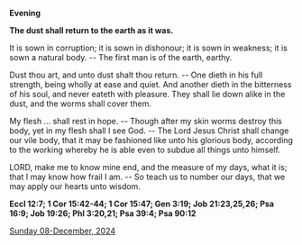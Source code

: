 **Evening**

**The dust shall return to the earth as it was.**
 
It is sown in corruption; it is sown in dishonour; it is sown in weakness; it is sown a natural body. -- The first man is of the earth, earthy.
 
Dust thou art, and unto dust shalt thou return. -- One dieth in his full strength, being wholly at ease and quiet. And another dieth in the bitterness of his soul, and never eateth with pleasure. They shall lie down alike in the dust, and the worms shall cover them.
 
My flesh ... shall rest in hope. -- Though after my skin worms destroy this body, yet in my flesh shall I see God. -- The Lord Jesus Christ shall change our vile body, that it may be fashioned like unto his glorious body, according to the working whereby he is able even to subdue all things unto himself.
 
LORD, make me to know mine end, and the measure of my days, what it is; that I may know how frail I am. -- So teach us to number our days, that we may apply our hearts unto wisdom.  

**Eccl 12:7; 1 Cor 15:42-44; 1 Cor 15:47; Gen 3:19; Job 21:23,25,26; Psa 16:9; Job 19:26; Phl 3:20,21; Psa 39:4; Psa 90:12**

[Sunday 08-December, 2024](https://t.me/daily_light)
